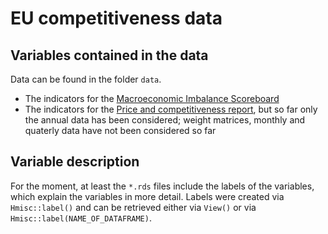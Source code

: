 # EU competitiveness data

## Variables contained in the data

Data can be found in the folder `data`.

* The indicators for the [Macroeconomic Imbalance Scoreboard](https://ec.europa.eu/info/business-economy-euro/economic-and-fiscal-policy-coordination/eu-economic-governance-monitoring-prevention-correction/macroeconomic-imbalance-procedure_de)
* The indicators for the [Price and competitiveness report](https://ec.europa.eu/info/business-economy-euro/indicators-statistics/economic-databases/price-and-cost-competitiveness_en),
but so far only the annual data has been considered; weight matrices, monthly 
and quaterly data have not been considered so far

## Variable description

For the moment, at least the `*.rds` files include the labels of the variables,
which explain the variables in more detail. 
Labels were created via `Hmisc::label()` and can be retrieved either via
`View()` or via `Hmisc::label(NAME_OF_DATAFRAME)`.
